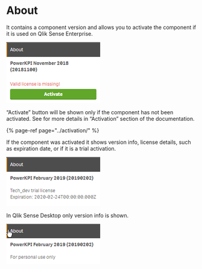 # About

It contains a component version and allows you to activate the component if it is used on Qlik Sense Enterprise.

![](../.gitbook/assets/image%20%28125%29.png)

“Activate” button will be shown only if the component has not been activated. See for more details in “Activation” section of the documentation.

{% page-ref page="../activation/" %}

If the component was activated it shows version info, license details, such as expiration date, or if it is a trial activation.

![](../.gitbook/assets/image%20%2855%29.png)

In Qlik Sense Desktop only version info is shown.

![](../.gitbook/assets/image%20%2838%29.png)

